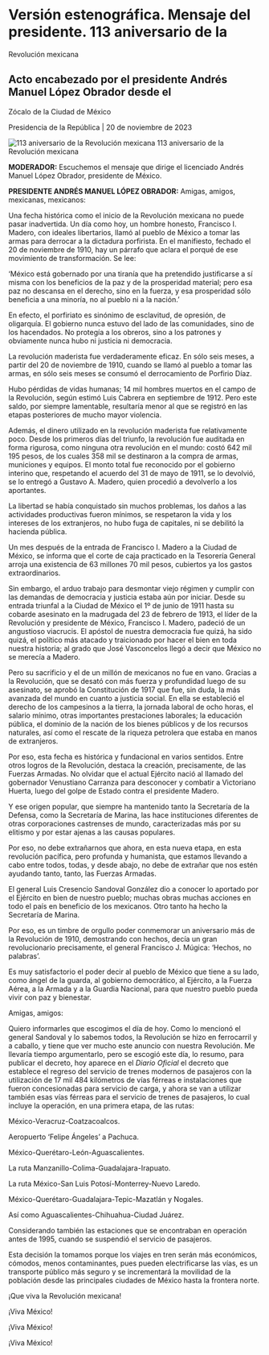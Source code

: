 #  Versión estenográfica. Mensaje del presidente. 113 aniversario de la
Revolución mexicana

##  Acto encabezado por el presidente Andrés Manuel López Obrador desde el
Zócalo de la Ciudad de México

Presidencia de la República | 20 de noviembre de 2023 

![113 aniversario de la Revolución
mexicana](https://www.gob.mx/cms/uploads/article/main_image/139831/WhatsApp_Image_2023-11-20_at_11.50.05.jpeg)
113 aniversario de la Revolución mexicana

**MODERADOR:** Escuchemos el mensaje que dirige el licenciado Andrés Manuel
López Obrador, presidente de México.

**PRESIDENTE ANDRÉS MANUEL LÓPEZ OBRADOR:** Amigas, amigos, mexicanas,
mexicanos:

Una fecha histórica como el inicio de la Revolución mexicana no puede pasar
inadvertida. Un día como hoy, un hombre honesto, Francisco I. Madero, con
ideales libertarios, llamó al pueblo de México a tomar las armas para derrocar
a la dictadura porfirista. En el manifiesto, fechado el 20 de noviembre de
1910, hay un párrafo que aclara el porqué de ese movimiento de transformación.
Se lee:

‘México está gobernado por una tiranía que ha pretendido justificarse a sí
misma con los beneficios de la paz y de la prosperidad material; pero esa paz
no descansa en el derecho, sino en la fuerza, y esa prosperidad sólo beneficia
a una minoría, no al pueblo ni a la nación.’

En efecto, el porfiriato es sinónimo de esclavitud, de opresión, de
oligarquía. El gobierno nunca estuvo del lado de las comunidades, sino de los
hacendados. No protegía a los obreros, sino a los patrones y obviamente nunca
hubo ni justicia ni democracia.

La revolución maderista fue verdaderamente eficaz. En sólo seis meses, a
partir del 20 de noviembre de 1910, cuando se llamó al pueblo a tomar las
armas, en sólo seis meses se consumó el derrocamiento de Porfirio Díaz.

Hubo pérdidas de vidas humanas; 14 mil hombres muertos en el campo de la
Revolución, según estimó Luis Cabrera en septiembre de 1912. Pero este saldo,
por siempre lamentable, resultaría menor al que se registró en las etapas
posteriores de mucho mayor violencia.

Además, el dinero utilizado en la revolución maderista fue relativamente poco.
Desde los primeros días del triunfo, la revolución fue auditada en forma
rigurosa, como ninguna otra revolución en el mundo: costó 642 mil 195 pesos,
de los cuales 358 mil se destinaron a la compra de armas, municiones y
equipos. El monto total fue reconocido por el gobierno interino que,
respetando el acuerdo del 31 de mayo de 1911, se lo devolvió, se lo entregó a
Gustavo A. Madero, quien procedió a devolverlo a los aportantes.

La libertad se había conquistado sin muchos problemas, los daños a las
actividades productivas fueron mínimos, se respetaron la vida y los intereses
de los extranjeros, no hubo fuga de capitales, ni se debilitó la hacienda
pública.

Un mes después de la entrada de Francisco I. Madero a la Ciudad de México, se
informa que el corte de caja practicado en la Tesorería General arroja una
existencia de 63 millones 70 mil pesos, cubiertos ya los gastos
extraordinarios.

Sin embargo, el arduo trabajo para desmontar viejo régimen y cumplir con las
demandas de democracia y justicia estaba aún por iniciar. Desde su entrada
triunfal a la Ciudad de México el 1º de junio de 1911 hasta su cobarde
asesinato en la madrugada del 23 de febrero de 1913, el líder de la Revolución
y presidente de México, Francisco I. Madero, padeció de un angustioso
viacrucis. El apóstol de nuestra democracia fue quizá, ha sido quizá, el
político más atacado y traicionado por hacer el bien en toda nuestra historia;
al grado que José Vasconcelos llegó a decir que México no se merecía a Madero.

Pero su sacrificio y el de un millón de mexicanos no fue en vano. Gracias a la
Revolución, que se desató con más fuerza y profundidad luego de su asesinato,
se aprobó la Constitución de 1917 que fue, sin duda, la más avanzada del mundo
en cuanto a justicia social. En ella se estableció el derecho de los
campesinos a la tierra, la jornada laboral de ocho horas, el salario mínimo,
otras importantes prestaciones laborales; la educación pública, el dominio de
la nación de los bienes públicos y de los recursos naturales, así como el
rescate de la riqueza petrolera que estaba en manos de extranjeros.

Por eso, esta fecha es histórica y fundacional en varios sentidos. Entre otros
logros de la Revolución, destaca la creación, precisamente, de las Fuerzas
Armadas. No olvidar que el actual Ejército nació al llamado del gobernador
Venustiano Carranza para desconocer y combatir a Victoriano Huerta, luego del
golpe de Estado contra el presidente Madero.

Y ese origen popular, que siempre ha mantenido tanto la Secretaría de la
Defensa, como la Secretaría de Marina, las hace instituciones diferentes de
otras corporaciones castrenses de mundo, caracterizadas más por su elitismo y
por estar ajenas a las causas populares.

Por eso, no debe extrañarnos que ahora, en esta nueva etapa, en esta
revolución pacífica, pero profunda y humanista, que estamos llevando a cabo
entre todos, todas, y desde abajo, no debe de extrañar que nos estén ayudando
tanto, tanto, las Fuerzas Armadas.

El general Luis Cresencio Sandoval González dio a conocer lo aportado por el
Ejército en bien de nuestro pueblo; muchas obras muchas acciones en todo el
país en beneficio de los mexicanos. Otro tanto ha hecho la Secretaría de
Marina.

Por eso, es un timbre de orgullo poder conmemorar un aniversario más de la
Revolución de 1910, demostrando con hechos, decía un gran revolucionario
precisamente, el general Francisco J. Múgica: ‘Hechos, no palabras’.

Es muy satisfactorio el poder decir al pueblo de México que tiene a su lado,
como ángel de la guarda, al gobierno democrático, al Ejército, a la Fuerza
Aérea, a la Armada y a la Guardia Nacional, para que nuestro pueblo pueda
vivir con paz y bienestar.

Amigas, amigos:

Quiero informarles que escogimos el día de hoy. Como lo mencionó el general
Sandoval y lo sabemos todos, la Revolución se hizo en ferrocarril y a caballo,
y tiene que ver mucho este anuncio con nuestra Revolución. Me llevaría tiempo
argumentarlo, pero se escogió este día, lo resumo, para publicar el decreto,
hoy aparece en el _Diario Oficial_ el decreto que establece el regreso del
servicio de trenes modernos de pasajeros con la utilización de 17 mil 484
kilómetros de vías férreas e instalaciones que fueron concesionadas para
servicio de carga, y ahora se van a utilizar también esas vías férreas para el
servicio de trenes de pasajeros, lo cual incluye la operación, en una primera
etapa, de las rutas:

México-Veracruz-Coatzacoalcos.

Aeropuerto ‘Felipe Ángeles’ a Pachuca.

México-Querétaro-León-Aguascalientes.

La ruta Manzanillo-Colima-Guadalajara-Irapuato.

La ruta México-San Luis Potosí-Monterrey-Nuevo Laredo.

México-Querétaro-Guadalajara-Tepic-Mazatlán y Nogales.

Así como Aguascalientes-Chihuahua-Ciudad Juárez.

Considerando también las estaciones que se encontraban en operación antes de
1995, cuando se suspendió el servicio de pasajeros.

Esta decisión la tomamos porque los viajes en tren serán más económicos,
cómodos, menos contaminantes, pues pueden electrificarse las vías, es un
transporte público más seguro y se incrementará la movilidad de la población
desde las principales ciudades de México hasta la frontera norte.

¡Que viva la Revolución mexicana!

¡Viva México!

¡Viva México!

¡Viva México!

